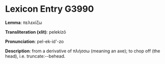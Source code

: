 # Lexicon Entry G3990

**Lemma**: πελεκίζω

**Transliteration (xlit)**: pelekízō

**Pronunciation**: pel-ek-id'-zo

**Description**:
from a derivative of πλήσσω (meaning an axe); to chop off (the head), i.e. truncate:--behead.
